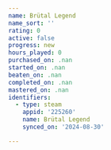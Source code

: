 ```yaml
---
name: Brütal Legend
name_sort: ''
rating: 0
active: false
progress: new
hours_played: 0
purchased_on: .nan
started_on: .nan
beaten_on: .nan
completed_on: .nan
mastered_on: .nan
identifiers:
  - type: steam
    appid: '225260'
    name: Brütal Legend
    synced_on: '2024-08-30'

---
```

